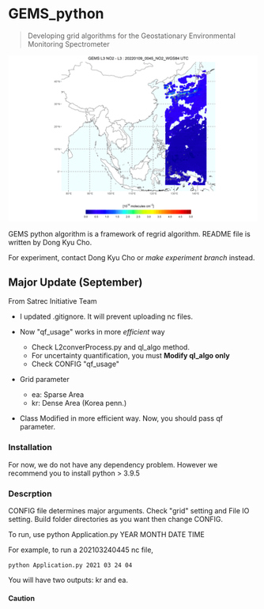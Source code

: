 # GEMS_python

> Developing grid algorithms for the Geostationary Environmental Monitoring Spectrometer

![ResultGIF](/title/Regridding_Result.gif)

GEMS python algorithm is a framework of regrid algorithm. 
README file is written by Dong Kyu Cho. 

For experiment, contact Dong Kyu Cho or *make experiment branch* instead. 

## Major Update (September)

From Satrec Initiative Team

- I updated .gitignore. It will prevent uploading nc files. 
- Now "qf_usage" works in more *efficient* way

  - Check L2converProcess.py and ql_algo method. 
  - For uncertainty quantification, you must **Modify ql_algo only**
  - Check CONFIG "qf_usage"

- Grid parameter 
  
  - ea: Sparse Area 
  - kr: Dense Area (Korea penn.)

- Class Modified in more efficient way. Now, you should pass qf parameter. 

### Installation 

For now, we do not have any dependency problem. 
However we recommend you to install python > 3.9.5 

### Descrption 

CONFIG file determines major arguments. Check "grid" setting and File IO setting. Build folder directories as you want then change CONFIG. 

To run, use python Application.py YEAR MONTH DATE TIME

For example, to run a 202103240445 nc file, 
```
python Application.py 2021 03 24 04
```

You will have two outputs: kr and ea.       



#### Caution 


